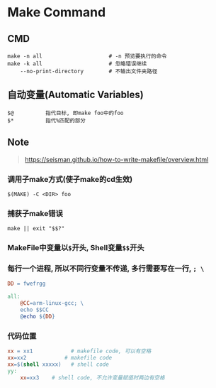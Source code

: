 Make Command
============

CMD
---

``` shell
make -n all                     # -n 预览要执行的命令
make -k all                     # 忽略错误继续
    --no-print-directory        # 不输出文件夹路径
```

自动变量(Automatic Variables)
-------

    $@          指代目标, 即make foo中的foo
    $*          指代%匹配的部分

Note
----

> <https://seisman.github.io/how-to-write-makefile/overview.html>

### 调用子make方式(使子make的cd生效)

    $(MAKE) -C <DIR> foo

### 捕获子make错误

    make || exit "$$?"

### MakeFile中变量以`$`开头, Shell变量`$$`开头

### 每行一个进程, 所以不同行变量不传递, 多行需要写在一行, `; \`

``` Makefile
DD = fwefrgg

all:
    @CC=arm-linux-gcc; \
    echo $$CC
    @echo ${DD}
```

### 代码位置

``` Makefile
xx = xx1            # makefile code, 可以有空格
xx=xx2            # makefile code
xx=$(shell xxxxx)   # shell code
yy:
    xx=xx3    # shell code, 不允许变量赋值时两边有空格
```
